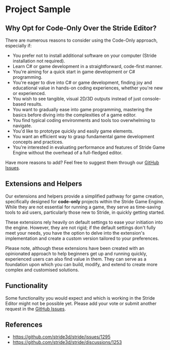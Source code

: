 # Project Sample





## Why Opt for Code-Only Over the Stride Editor?

There are numerous reasons to consider using the Code-Only approach, especially if:

- You prefer not to install additional software on your computer (Stride installation not required).
- Learn C# or game development in a straightforward, code-first manner.
- You're aiming for a quick start in game development or C# programming.
- You're eager to dive into C# or game development, finding joy and educational value in hands-on coding experiences, whether you're new or experienced.
- You wish to see tangible, visual 2D/3D outputs instead of just console-based results.
- You want to gradually ease into game programming, mastering the basics before diving into the complexities of a game editor.
- You find typical coding environments and tools too overwhelming to navigate.
- You'd like to prototype quickly and easily game elements.
- You want an efficient way to grasp fundamental game development concepts and practices.
- You're interested in evaluating performance and features of Stride Game Engine without the overhead of a full-fledged editor.


Have more reasons to add? Feel free to suggest them through our [GitHub Issues](https://github.com/stride3d/stride-community-toolkit/issues).

## Extensions and Helpers

Our extensions and helpers provide a simplified pathway for game creation, specifically designed for **code-only** projects within the Stride Game Engine. While they are not essential for running a game, they serve as time-saving tools to aid users, particularly those new to Stride, in quickly getting started.

These extensions rely heavily on default settings to ease your initiation into the engine. However, they are not rigid; if the default settings don't fully meet your needs, you have the option to delve into the extension's implementation and create a custom version tailored to your preferences.

Please note, although these extensions have been created with an opinionated approach to help beginners get up and running quickly, experienced users can also find value in them. They can serve as a foundation upon which you can build, modify, and extend to create more complex and customised solutions.

## Functionality
Some functionality you would expect and which is working in the Stride Editor might not be possible yet. Please add your vote or submit another request in the [GitHub Issues](https://github.com/stride3d/stride-community-toolkit/issues).

## References
- https://github.com/stride3d/stride/issues/1295
- https://github.com/stride3d/stride/discussions/1253